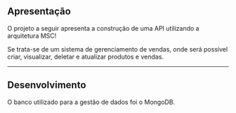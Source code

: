 
## Apresentação

O projeto a seguir apresenta a construção de uma API utilizando a arquitetura MSC!

Se trata-se de um sistema de gerenciamento de vendas, onde será possível criar, visualizar, deletar e atualizar produtos e vendas.

---

## Desenvolvimento

O banco utilizado para a gestão de dados foi o MongoDB.
